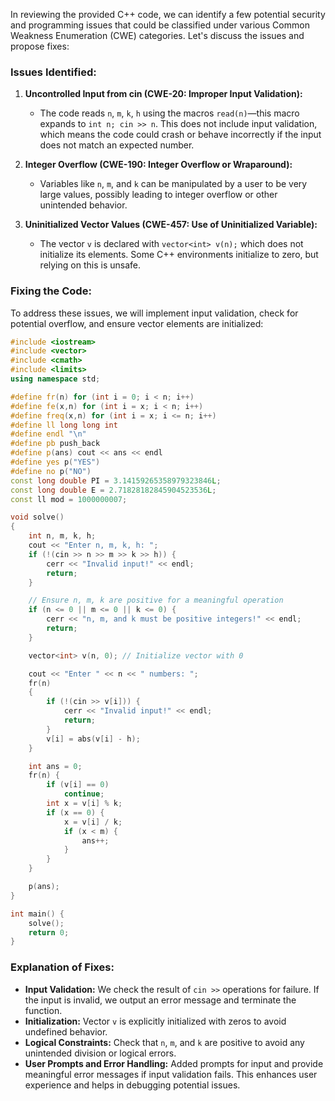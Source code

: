 In reviewing the provided C++ code, we can identify a few potential security and programming issues that could be classified under various Common Weakness Enumeration (CWE) categories. Let's discuss the issues and propose fixes:

### Issues Identified:

1. **Uncontrolled Input from cin (CWE-20: Improper Input Validation):**
    - The code reads `n`, `m`, `k`, `h` using the macros `read(n)`—this macro expands to `int n; cin >> n`. This does not include input validation, which means the code could crash or behave incorrectly if the input does not match an expected number.
  
2. **Integer Overflow (CWE-190: Integer Overflow or Wraparound):**
    - Variables like `n`, `m`, and `k` can be manipulated by a user to be very large values, possibly leading to integer overflow or other unintended behavior.

3. **Uninitialized Vector Values (CWE-457: Use of Uninitialized Variable):**
    - The vector `v` is declared with `vector<int> v(n);` which does not initialize its elements. Some C++ environments initialize to zero, but relying on this is unsafe.

### Fixing the Code:

To address these issues, we will implement input validation, check for potential overflow, and ensure vector elements are initialized:

```cpp
#include <iostream>
#include <vector>
#include <cmath>
#include <limits>
using namespace std;

#define fr(n) for (int i = 0; i < n; i++)
#define fe(x,n) for (int i = x; i < n; i++)
#define freq(x,n) for (int i = x; i <= n; i++)
#define ll long long int
#define endl "\n"
#define pb push_back
#define p(ans) cout << ans << endl
#define yes p("YES")
#define no p("NO")
const long double PI = 3.14159265358979323846L;
const long double E = 2.71828182845904523536L;
const ll mod = 1000000007;

void solve()
{
    int n, m, k, h;
    cout << "Enter n, m, k, h: ";
    if (!(cin >> n >> m >> k >> h)) {
        cerr << "Invalid input!" << endl;
        return;
    }

    // Ensure n, m, k are positive for a meaningful operation
    if (n <= 0 || m <= 0 || k <= 0) {
        cerr << "n, m, and k must be positive integers!" << endl;
        return;
    }

    vector<int> v(n, 0); // Initialize vector with 0

    cout << "Enter " << n << " numbers: ";
    fr(n)
    {
        if (!(cin >> v[i])) {
            cerr << "Invalid input!" << endl;
            return;
        }
        v[i] = abs(v[i] - h);
    }

    int ans = 0;
    fr(n) {
        if (v[i] == 0)
            continue;
        int x = v[i] % k;
        if (x == 0) {
            x = v[i] / k;
            if (x < m) {
                ans++;
            }
        }
    }

    p(ans);
}

int main() {
    solve();
    return 0;
}
```

### Explanation of Fixes:

- **Input Validation:** We check the result of `cin >>` operations for failure. If the input is invalid, we output an error message and terminate the function.
- **Initialization:** Vector `v` is explicitly initialized with zeros to avoid undefined behavior.
- **Logical Constraints:** Check that `n`, `m`, and `k` are positive to avoid any unintended division or logical errors.
- **User Prompts and Error Handling:** Added prompts for input and provide meaningful error messages if input validation fails. This enhances user experience and helps in debugging potential issues.